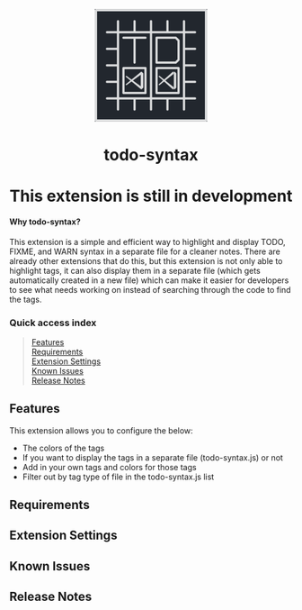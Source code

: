 <p align="center"><img src="images/TODO syntax.png" width="200"></p>
<h1 align="center">todo-syntax</h1>
<h1 align="center">This extension is still in development</h1>

#### Why todo-syntax?
This extension is a simple and efficient way to highlight and display TODO, FIXME, and WARN syntax in a separate file for a cleaner notes. There are already other extensions that do this, but this extension is not only able to highlight tags, it can also display them in a separate file (which gets automatically created in a new file) which can make it easier for developers to see what needs working on instead of searching through the code to find the tags.

### Quick access index
>[Features](#features)<br>
>[Requirements](#requirements)<br>
>[Extension Settings](#extension-settings)<br>
>[Known Issues](#known-issues)<br>
>[Release Notes](#release-notes)

## Features
This extension allows you to configure the below:
* The colors of the tags
* If you want to display the tags in a separate file (todo-syntax.js) or not
* Add in your own tags and colors for those tags
* Filter out by tag type of file in the todo-syntax.js list

## Requirements

## Extension Settings

## Known Issues

## Release Notes